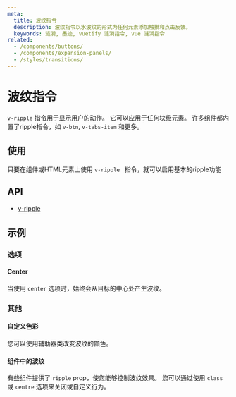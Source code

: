 ```yaml
---
meta:
  title: 波纹指令
  description: 波纹指令以水波纹的形式为任何元素添加触摸和点击反馈。
  keywords: 涟漪, 墨迹, vuetify 涟漪指令, vue 涟漪指令
related:
  - /components/buttons/
  - /components/expansion-panels/
  - /styles/transitions/
---
```


# 波纹指令

`v-ripple` 指令用于显示用户的动作。 它可以应用于任何块级元素。 许多组件都内置了ripple指令，如 `v-btn`, `v-tabs-item` 和更多。

<entry-ad />

## 使用

只要在组件或HTML元素上使用 `v-ripple ` 指令，就可以启用基本的ripple功能

<example file="v-ripple/usage" />

## API

- [v-ripple](/api/v-ripple)

<inline-api page="directives/ripple" />

## 示例

### 选项

#### Center

当使用 `center` 选项时，始终会从目标的中心处产生波纹。

<example file="v-ripple/option-center" />

### 其他

#### 自定义色彩

您可以使用辅助器类改变波纹的颜色。

<example file="v-ripple/misc-custom-color" />

#### 组件中的波纹

有些组件提供了 ` ripple ` prop，使您能够控制波纹效果。 您可以通过使用 `class` 或 `centre` 选项来关闭或自定义行为。

<example file="v-ripple/misc-ripple-in-components" />

<backmatter />
